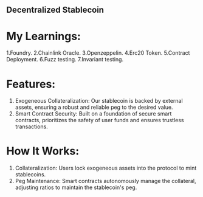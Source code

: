 ## Decentralized Stablecoin

# My Learnings:
1.Foundry.
2.Chainlink Oracle.
3.Openzeppelin.
4.Erc20 Token.
5.Contract Deployment.
6.Fuzz testing.
7.Invariant testing.


# Features:
1. Exogeneous Collateralization: Our stablecoin is backed by external assets, ensuring a robust and reliable peg to the desired value.
2. Smart Contract Security: Built on a foundation of secure smart contracts, prioritizes the safety of user funds and ensures trustless transactions.

# How It Works:
1. Collateralization: Users lock exogeneous assets into the protocol to mint stablecoins.
2. Peg Maintenance: Smart contracts autonomously manage the collateral, adjusting ratios to maintain the stablecoin's peg.
